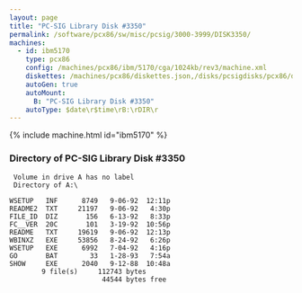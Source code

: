 ```yaml
---
layout: page
title: "PC-SIG Library Disk #3350"
permalink: /software/pcx86/sw/misc/pcsig/3000-3999/DISK3350/
machines:
  - id: ibm5170
    type: pcx86
    config: /machines/pcx86/ibm/5170/cga/1024kb/rev3/machine.xml
    diskettes: /machines/pcx86/diskettes.json,/disks/pcsigdisks/pcx86/diskettes.json
    autoGen: true
    autoMount:
      B: "PC-SIG Library Disk #3350"
    autoType: $date\r$time\rB:\rDIR\r
---
```


{% include machine.html id="ibm5170" %}

### Directory of PC-SIG Library Disk #3350

     Volume in drive A has no label
     Directory of A:\

    WSETUP   INF      8749   9-06-92  12:11p
    README2  TXT     21197   9-06-92   4:30p
    FILE_ID  DIZ       156   6-13-92   8:33p
    FC__VER  20C       101   3-19-92  10:56p
    README   TXT     19619   9-06-92  12:13p
    WBINXZ   EXE     53856   8-24-92   6:26p
    WSETUP   EXE      6992   7-04-92   4:16p
    GO       BAT        33   1-28-93   7:54a
    SHOW     EXE      2040   9-12-88  10:48a
            9 file(s)     112743 bytes
                           44544 bytes free
